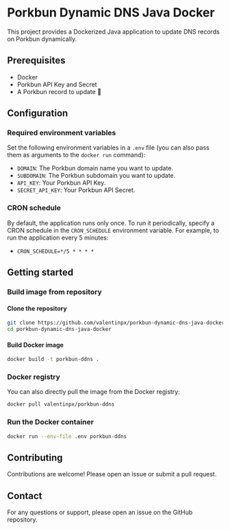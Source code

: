 # Porkbun Dynamic DNS Java Docker
This project provides a Dockerized Java application to update DNS records on Porkbun dynamically.

## Prerequisites
- Docker
- Porkbun API Key and Secret
- A Porkbun record to update 🤡

## Configuration
### Required environment variables
Set the following environment variables in a `.env` file (you can also pass them as arguments to the `docker run` command):
- `DOMAIN`: The Porkbun domain name you want to update.
- `SUBDOMAIN`: The Porkbun subdomain you want to update.
- `API_KEY`: Your Porkbun API Key.
- `SECRET_API_KEY`: Your Porkbun API Secret.

### CRON schedule
By default, the application runs only once. To run it periodically, specify a CRON schedule in the `CRON_SCHEDULE` environment variable. For example, to run the application every 5 minutes:
- `CRON_SCHEDULE=*/5 * * * *`

## Getting started
### Build image from repository
#### Clone the repository
```sh
git clone https://github.com/valentinpx/porkbun-dynamic-dns-java-docker.git
cd porkbun-dynamic-dns-java-docker
```

#### Build Docker image
```sh
docker build -t porkbun-ddns .
```

### Docker registry
You can also directly pull the image from the Docker registry:
```sh
docker pull valentinpx/porkbun-ddns
```

### Run the Docker container
```sh
docker run --env-file .env porkbun-ddns
```

## Contributing
Contributions are welcome! Please open an issue or submit a pull request.

## Contact
For any questions or support, please open an issue on the GitHub repository.

